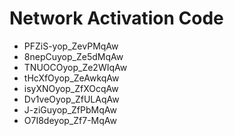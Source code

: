 # Network Activation Code
* PFZiS-yop_ZevPMqAw
* 8nepCuyop_Ze5dMqAw
* TNUOCOyop_Ze2WIqAw
* tHcXfOyop_ZeAwkqAw
* isyXNOyop_ZfXOcqAw
* Dv1veOyop_ZfULAqAw
* J-ziGuyop_ZfPbMqAw
* O7I8deyop_Zf7-MqAw